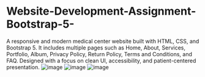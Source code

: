 # Website-Development-Assignment-Bootstrap-5-
A responsive and modern medical center website built with HTML, CSS, and Bootstrap 5. It includes multiple pages such as Home, About, Services, Portfolio, Album, Privacy Policy, Return Policy, Terms and Conditions, and FAQ. Designed with a focus on clean UI, accessibility, and patient-centered presentation.
![image](https://github.com/user-attachments/assets/7f8ccf40-ea41-403c-a409-271e265da4c3)
![image](https://github.com/user-attachments/assets/c2e59f5a-796a-497e-82f5-f1a8f8c5af8b)
![image](https://github.com/user-attachments/assets/8d2cb4d9-bb58-4929-b070-fec2a6bd987f)

